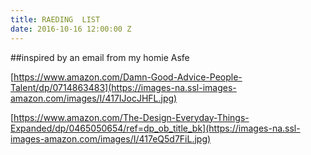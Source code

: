 ```yaml
---
title: RAEDING  LIST
date: 2016-10-16 12:00:00 Z
---
```


##inspired by an email from my homie Asfe


[https://www.amazon.com/Damn-Good-Advice-People-Talent/dp/0714863483](https://images-na.ssl-images-amazon.com/images/I/417IJocJHFL.jpg)

[https://www.amazon.com/The-Design-Everyday-Things-Expanded/dp/0465050654/ref=dp_ob_title_bk](https://images-na.ssl-images-amazon.com/images/I/417eQ5d7FiL.jpg)